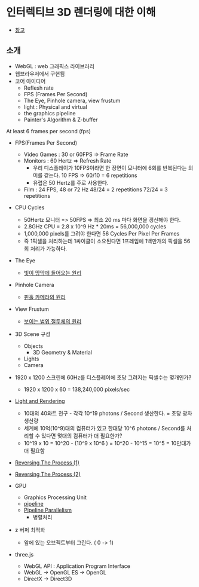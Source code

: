 # 인터렉티브 3D 렌더링에 대한 이해
- [참고](https://classroom.udacity.com/courses/cs291/lessons/68866048/concepts/1065730330923)

## 소개
- WebGL : web 그래픽스 라이브러리
- 웹브라우저에서 구현됨
- 코어 아이디어
    - Reflesh rate
    - FPS (Frames Per Second)
    - The Eye, Pinhole camera, view frustum
    - light : Physical and virtual
    - the graphics pipeline
    - Painter's Algorithm & Z-buffer

At least 6 frames per second (fps)

- FPS(Frames Per Second)
    - Video Games : 30 or 60FPS => Frame Rate
    - Monitors : 60 Hertz => Refresh Rate
        - 우리 디스플레이가 10FPS이라면 한 장면이 모니터에 6회를 반복된다는 의미를 같는다.
            10 FPS => 60/10 = 6 repetitions
        - 유럽은 50 Hertz를 주로 사용한다.
    - Film : 24 FPS, 48 or 72 Hz
            48/24 = 2 repetitions
            72/24 = 3 repetitions

- CPU Cycles
    - 50Hertz 모니터 => 50FPS => 최소 20 ms 마다 화면을 갱신해야 한다.
    - 2.8GHz CPU = 2.8 x 10^9 Hz * 20ms = 56,000,000 cycles
    - 1,000,000 pixels를 그려야 한다면 56 Cycles Per Pixel Per Frames
    - 즉 1픽셀을 처리하는데 1싸이클이 소요된다면 1프레임에 1백만개의 픽셀을 56회 처리가 가능하다.

- The Eye
    - [빛이 망막에 들어오는 원리](./images/010-001.jpg)
- Pinhole Camera
    - [핀홀 카메라의 원리](./images/010-002.jpg)
- View Frustum
    - [보이는 범위 절두체의 원리](./images/010-003.jpg)
- 3D Scene 구성
    - Objects
        - 3D Geometry & Material
    - Lights
    - Camera
- 1920 x 1200 스크린에 60Hz를 디스플레이에 초당 그려지는 픽셀수는 몇개인가?
    - 1920 x 1200 x 60 = 138,240,000 pixels/sec
- [Light and Rendering](./images/010-004.jpg)
    - 10대의 40와트 전구 - 각각 10^19 photons / Second 생산한다. = 초당 광자 생산량
    - 세계에 10억(10^9)대의 컴퓨터가 있고 한대당 10^6 photons / Second를 처리할 수 있다면
      몇대의 컴퓨터가 더 필요한가?
    - 10^19 x 10 = 10^20 - (10^9 x 10^6 ) = 10^20 - 10^15 = 10^5 = 10만대가 더 필요함
- [Reversing The Process (1)](./images/010-005.jpg)
- [Reversing The Process (2)](./images/010-006.jpg)
- GPU
    - Graphics Processing Unit
    - [pipeline](./images/010-007.jpg)
    - [Pipeline Parallelism]()
        - 병렬처리
- z 버퍼 최적화
    - 앞에 있는 오브젝트부터 그린다. ( 0 -> 1)

- three.js
    - WebGL API : Application Program Interface
    - WebGL -> OpenGL ES -> OpenGL
    - DirectX -> Direct3D
